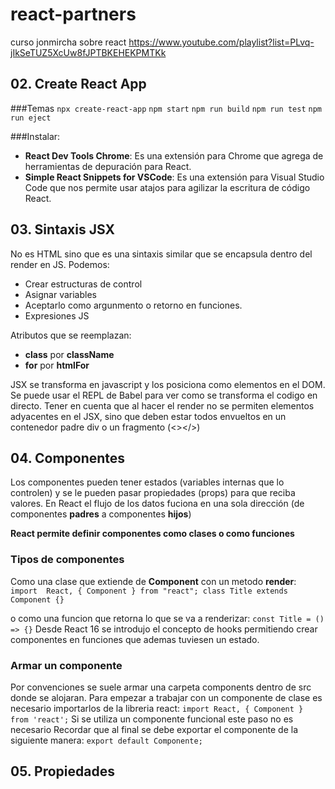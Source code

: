 # react-partners

curso jonmircha sobre react
https://www.youtube.com/playlist?list=PLvq-jIkSeTUZ5XcUw8fJPTBKEHEKPMTKk

## 02. Create React App 

###Temas
`npx create-react-app`
`npm start`
`npm run build`
`npm run test`
`npm run eject`

###Instalar:
- **React Dev Tools Chrome**: Es una extensión para Chrome que agrega de herramientas de depuración para React.
- **Simple React Snippets for VSCode**: Es una extensión para Visual Studio Code que nos permite usar atajos para agilizar la escritura de código React.

## 03. Sintaxis JSX
No es HTML sino que es una sintaxis similar que se encapsula dentro del render en JS. Podemos:
- Crear estructuras de control
- Asignar variables
- Aceptarlo como argunmento o retorno en funciones.
- Expresiones JS

Atributos que se reemplazan:
- **class** por **className**
- **for** por **htmlFor**

JSX se transforma en javascript y los posiciona como elementos en el DOM. Se puede usar el REPL de Babel para ver como se transforma el codigo en directo.
Tener en cuenta que al hacer el render no se permiten elementos adyacentes en el JSX, sino que deben estar todos envueltos en un contenedor padre div o un fragmento (<></>)

## 04. Componentes
Los componentes pueden tener estados (variables internas que lo controlen) y se le pueden pasar propiedades (props) para que reciba valores. En React el flujo de los datos fuciona en una sola dirección (de componentes **padres** a componentes **hijos**)

**React permite definir componentes como clases o como funciones**

### Tipos de componentes

Como una clase que extiende de **Component** con un metodo **render**:
`import  React, { Component } from "react";
class Title extends Component {}`

o como una funcion que retorna lo que se va a renderizar:
`const Title = () => {}`
Desde React 16 se introdujo el concepto de hooks permitiendo crear componentes en funciones que ademas tuviesen un estado.

### Armar un componente
Por convenciones se suele armar una carpeta components dentro de src donde se alojaran. Para empezar a trabajar con un componente de clase es necesario importarlos de la libreria react:
`import React, { Component } from 'react';`
Si se utiliza un componente funcional este paso no es necesario
Recordar que al final se debe exportar el componente de la siguiente manera:
`export default Componente;`

## 05. Propiedades